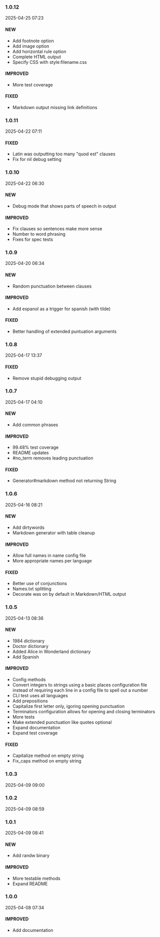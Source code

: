 ### 1.0.12

2025-04-25 07:23

#### NEW

- Add footnote option
- Add image option
- Add horizontal rule option
- Complete HTML output
- Specify CSS with style:filename.css

#### IMPROVED

- More test coverage

#### FIXED

- Markdown output missing link definitions

### 1.0.11

2025-04-22 07:11

#### FIXED

- Latin was outputting too many "quod est" clauses
- Fix for nil debug setting

### 1.0.10

2025-04-22 06:30

#### NEW

- Debug mode that shows parts of speech in output

#### IMPROVED

- Fix clauses so sentences make more sense
- Number to word phrasing
- Fixes for spec tests

### 1.0.9

2025-04-20 06:34

#### NEW

- Random punctuation between clauses

#### IMPROVED

- Add espanol as a trigger for spanish (with tilde)

#### FIXED

- Better handling of extended puntuation arguments

### 1.0.8

2025-04-17 13:37

#### FIXED

- Remove stupid debugging output

### 1.0.7

2025-04-17 04:10

#### NEW

- Add common phrases

#### IMPROVED

- 99.48% test coverage
- README updates
- #no_term removes leading punctuation

#### FIXED

- Generator#markdown method not returning String

### 1.0.6

2025-04-16 08:21

#### NEW

- Add dirtywords
- Markdown generator with table cleanup

#### IMPROVED

- Allow full names in name config file
- More appropriate names per language

#### FIXED

- Better use of conjunctions
- Names.txt splitting
- Decorate was on by default in Markdown/HTML output

### 1.0.5

2025-04-13 08:36

#### NEW

- 1984 dictionary
- Doctor dictionary
- Added Alice in Wonderland dictionary
- Add Spanish

#### IMPROVED

- Config methods
- Convert integers to strings using a basic places configuration file instead of requiring each line in a config file to spell out a number
- CLI test uses all languages
- Add prepositions
- Capitalize first letter only, igoring opening punctuation
- Terminators configuration allows for opening and closing terminators
- More tests
- Make extended punctuation like quotes optional
- Expand documentation
- Expand test coverage

#### FIXED

- Capitalize method on empty string
- Fix_caps method on empty string

### 1.0.3

2025-04-09 09:00

### 1.0.2

2025-04-09 08:59

### 1.0.1

2025-04-09 08:41

#### NEW

- Add randw binary

#### IMPROVED

- More testable methods
- Expand README

### 1.0.0

2025-04-08 07:34

#### IMPROVED

- Add documentation

